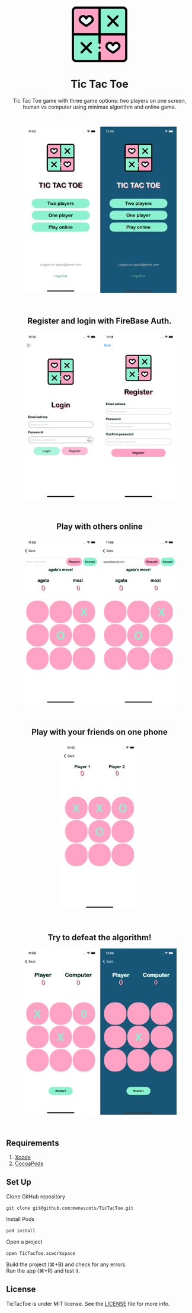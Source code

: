 <p align="center">
  <img width="150" height="150" src="./docs/appstore.png"> <br>
  <h1 align='center' margin-top=0px paddint-top=0px > Tic Tac Toe </h1>
</p>

<p align="center">
Tic Tac Toe game with three game options: two players on one screen, human vs computer using minimax algorithm and online game.
</p>
<br>
<p align="center">
<img src="./docs/loggedUser.png" width="206" height="448" />
<img src="./docs/loggedUserDark.png" width="206" height="448" /> 
</p>
<br>
<p align="center">
<h2 align="center"> Register and login with FireBase Auth. </h2>
</p>
<p align="center">
<img src="./docs/loginScreen.png" width="206" height="448" />
<img src="./docs/RegisterScreen.png" width="206" height="448" /> 
</p>
<br>
<p align="center">
<h2 align="center"> Play with others online </h2>
</p>
<p align="center">
<img src="./docs/agataScreen.png" width="206" height="448" />
<img src="./docs/moziScreen.png" width="206" height="448" /> 
</p>
<br>
<p align="center">
<h2 align="center"> Play with your friends on one phone</h2>
</p>
<p align="center">
<img src="./docs/TwoPlayers.png" width="206" height="448" />
</p>
<br>
<p align="center">
<h2 align="center"> Try to defeat the algorithm! </h2>
</p>
<p align="center">
<img src="./docs/minimax.png" width="206" height="448" />
<img src="./docs/minimaxDark.png" width="206" height="448" /> 
</p>
<br>

## Requirements
1. [Xcode](https://developer.apple.com/xcode/)
2. [CocoaPods](http://cocoapods.org/)

## Set Up
Clone GitHub repository
```
git clone git@github.com:menescots/TicTacToe.git
```
Install Pods 
```
pod install
```
Open a project 
```
open TicTacToe.xcworkspace
```
Build the project (⌘+B) and check for any errors. <br>
Run the app (⌘+R) and test it.

## License

TicTacToe is under MIT license. See the [LICENSE](LICENSE) file for more info.
